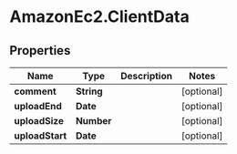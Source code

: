 # AmazonEc2.ClientData

## Properties

Name | Type | Description | Notes
------------ | ------------- | ------------- | -------------
**comment** | **String** |  | [optional] 
**uploadEnd** | **Date** |  | [optional] 
**uploadSize** | **Number** |  | [optional] 
**uploadStart** | **Date** |  | [optional] 


